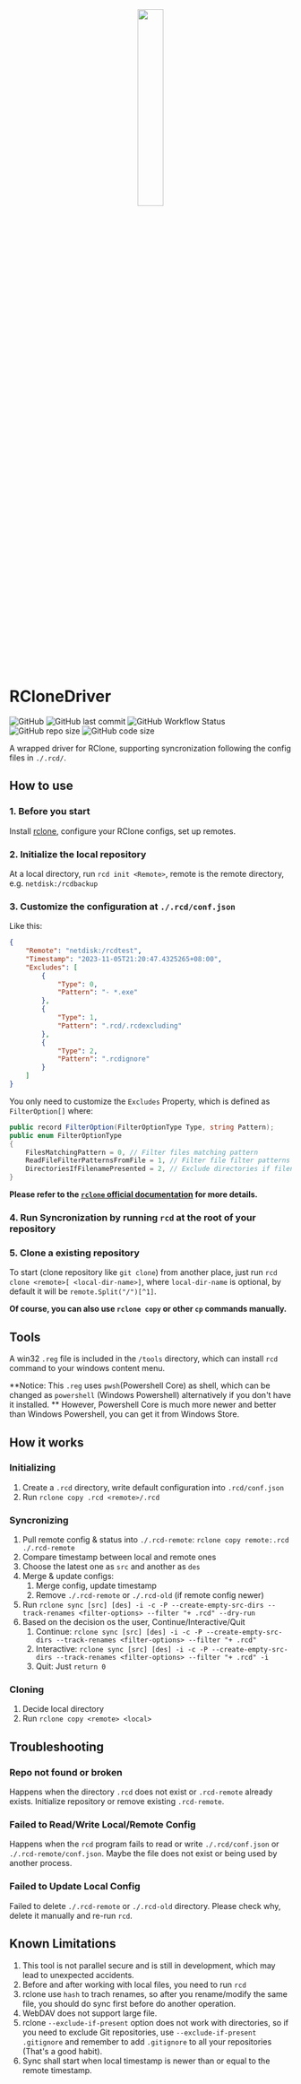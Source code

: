 <div  align=center>
    <img src="https://github.com/FerdinandSukhoi/RCloneDriver/blob/main/images/Full_2048.png?raw=true" width = 30% height = 30%  />
</div>

# RCloneDriver

![GitHub](https://img.shields.io/github/license/FerdinandSukhoi/RCloneDriver?style=flat-square)
![GitHub last commit](https://img.shields.io/github/last-commit/FerdinandSukhoi/RCloneDriver?style=flat-square)
![GitHub Workflow Status](https://img.shields.io/github/workflow/status/FerdinandSukhoi/RCloneDriver/publish_to_nuget?style=flat-square)
![GitHub repo size](https://img.shields.io/github/repo-size/FerdinandSukhoi/RCloneDriver?style=flat-square)
![GitHub code size](https://img.shields.io/github/languages/code-size/FerdinandSukhoi/RCloneDriver?style=flat-square)

A wrapped driver for RClone, supporting syncronization following the config files in `./.rcd/`.

## How to use

### 1. Before you start

Install [rclone](https://github.com/rclone/rclone), configure your RClone configs, set up remotes.

### 2. Initialize the local repository

At a local directory, run `rcd init <Remote>`, remote is the remote directory, e.g. `netdisk:/rcdbackup`

### 3. Customize the configuration at `./.rcd/conf.json`

Like this:

```json
{
    "Remote": "netdisk:/rcdtest",
    "Timestamp": "2023-11-05T21:20:47.4325265+08:00",
    "Excludes": [
        {
            "Type": 0,
            "Pattern": "- *.exe"
        },
        {
            "Type": 1,
            "Pattern": ".rcd/.rcdexcluding"
        },
        {
            "Type": 2,
            "Pattern": ".rcdignore"
        }
    ]
}
```

You only need to customize the `Excludes` Property, which is defined as `FilterOption[]` where:

```csharp
public record FilterOption(FilterOptionType Type, string Pattern);
public enum FilterOptionType
{
    FilesMatchingPattern = 0, // Filter files matching pattern
    ReadFileFilterPatternsFromFile = 1, // Filter file filter patterns from file
    DirectoriesIfFilenamePresented = 2, // Exclude directories if filename is present
}
```

**Please refer to the [`rclone` official documentation](https://rclone.org/commands/rclone_sync/) for more details.**

### 4. Run Syncronization by running `rcd` at the root of your repository

### 5. Clone a existing repository

To start (clone repository like `git clone`) from another place, just run `rcd clone <remote>[ <local-dir-name>]`,
where `local-dir-name` is optional, by default it will be `remote.Split("/")[^1]`.

**Of course, you can also use `rclone copy` or other `cp` commands manually.**

## Tools

A win32 `.reg` file is included in the `/tools` directory, which can install `rcd` command to your windows content menu.

**Notice: This `.reg` uses `pwsh`(Powershell Core) as shell, which can be changed as `powershell` (Windows Powershell) alternatively if you don't have it installed. ** However, Powershell Core is much more newer and better than Windows Powershell, you can get it from Windows Store.

## How it works

### Initializing

1. Create a `.rcd` directory, write default configuration into `.rcd/conf.json`
2. Run `rclone copy .rcd <remote>/.rcd`

### Syncronizing

1. Pull remote config & status into `./.rcd-remote`: `rclone copy remote:.rcd ./.rcd-remote`
2. Compare timestamp between local and remote ones
3. Choose the latest one as `src` and another as `des`
4. Merge & update configs:
   1. Merge config, update timestamp
   2. Remove `./.rcd-remote` or `./.rcd-old` (if remote config newer)
5. Run `rclone sync [src] [des] -i -c -P --create-empty-src-dirs --track-renames <filter-options> --filter "+ .rcd" --dry-run`
6. Based on the decision os the user, Continue/Interactive/Quit
   1. Continue: `rclone sync [src] [des] -i -c -P --create-empty-src-dirs --track-renames <filter-options> --filter "+ .rcd"`
   2. Interactive: `rclone sync [src] [des] -i -c -P --create-empty-src-dirs --track-renames <filter-options> --filter "+ .rcd" -i`
   3. Quit: Just `return 0`

### Cloning

1. Decide local directory
2. Run `rclone copy <remote> <local>`

## Troubleshooting

### Repo not found or broken

Happens when the directory `.rcd` does not exist or `.rcd-remote` already exists. Initialize repository or remove existing `.rcd-remote`.

### Failed to Read/Write Local/Remote Config

Happens when the `rcd` program fails to read or write `./.rcd/conf.json` or `./.rcd-remote/conf.json`. Maybe the file does not exist or being used by another process.

### Failed to Update Local Config

Failed to delete `./.rcd-remote` or `./.rcd-old` directory. Please check why, delete it manually and re-run `rcd`.

## Known Limitations

1. This tool is not parallel secure and is still in development, which may lead to unexpected accidents.
2. Before and after working with local files, you need to run `rcd`
3. rclone use `hash` to trach renames, so after you rename/modify the same file, you should do sync first before do another operation.
4. WebDAV does not support large file.
5. rclone `--exclude-if-present` option does not work with directories, so if you need to exclude Git repositories, use `--exclude-if-present .gitignore` and remember to add `.gitignore` to all your repositories (That's a good habit).
6. Sync shall start when local timestamp is newer than or equal to the remote timestamp.
